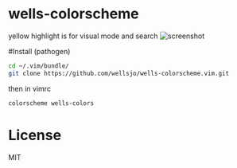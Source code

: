 # wells-colorscheme

yellow highlight is for visual mode and search
![screenshot](http://i.imgur.com/GFEjjzi.png)

#Install (pathogen)
```bash
cd ~/.vim/bundle/
git clone https://github.com/wellsjo/wells-colorscheme.vim.git
```

then in vimrc
```bash
colorscheme wells-colors
```

# License
MIT
